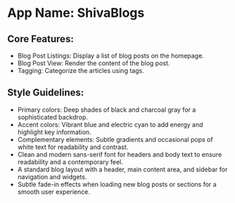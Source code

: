 # **App Name**: ShivaBlogs

## Core Features:

- Blog Post Listings: Display a list of blog posts on the homepage.
- Blog Post View: Render the content of the blog post.
- Tagging: Categorize the articles using tags.

## Style Guidelines:

- Primary colors: Deep shades of black and charcoal gray for a sophisticated backdrop.
- Accent colors: Vibrant blue and electric cyan to add energy and highlight key information.
- Complementary elements: Subtle gradients and occasional pops of white text for readability and contrast.
- Clean and modern sans-serif font for headers and body text to ensure readability and a contemporary feel.
- A standard blog layout with a header, main content area, and sidebar for navigation and widgets.
- Subtle fade-in effects when loading new blog posts or sections for a smooth user experience.